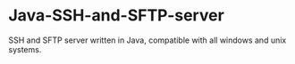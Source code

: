 # Java-SSH-and-SFTP-server
SSH and SFTP server written in Java, compatible with all windows and unix systems.

